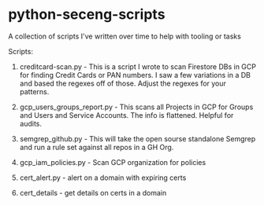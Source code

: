 # python-seceng-scripts
A collection of scripts I've written over time to help with tooling or tasks

Scripts:

1. creditcard-scan.py - This is a script I wrote to scan Firestore DBs in GCP for finding Credit Cards or PAN numbers.  I saw a few variations in a DB and based the regexes off of those. Adjust the regexes for your patterns.
   
2. gcp_users_groups_report.py - This scans all Projects in GCP for Groups and Users and Service Accounts.  The info is flattened.  Helpful for audits.

3. semgrep_github.py - This will take the open sourse standalone Semgrep and run a rule set against all repos in a GH Org.

4. gcp_iam_policies.py -  Scan GCP organization for policies

5. cert_alert.py - alert on a domain with expiring certs

6. cert_details - get details on certs in a domain
